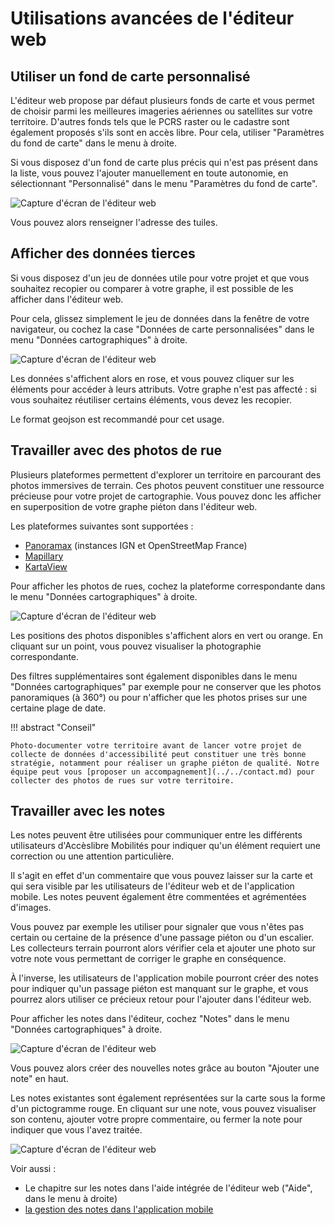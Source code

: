 # Utilisations avancées de l'éditeur web

## Utiliser un fond de carte personnalisé

L'éditeur web propose par défaut plusieurs fonds de carte et vous permet de choisir parmi les meilleures imageries aériennes ou satellites sur votre territoire. D'autres fonds tels que le PCRS raster ou le cadastre sont également proposés s'ils sont en accès libre. Pour cela, utiliser "Paramètres du fond de carte" dans le menu à droite.

Si vous disposez d'un fond de carte plus précis qui n'est pas présent dans la liste, vous pouvez l'ajouter manuellement en toute autonomie, en sélectionnant "Personnalisé" dans le menu "Paramètres du fond de carte".

![Capture d'écran de l'éditeur web](../../img/yukaidi_custom-background.png)

Vous pouvez alors renseigner l'adresse des tuiles.

## Afficher des données tierces

Si vous disposez d'un jeu de données utile pour votre projet et que vous souhaitez recopier ou comparer à votre graphe, il est possible de les afficher dans l'éditeur web.

Pour cela, glissez simplement le jeu de données dans la fenêtre de votre navigateur, ou cochez la case "Données de carte personnalisées" dans le menu "Données cartographiques" à droite.

![Capture d'écran de l'éditeur web](../../img/yukaidi_custom-geojson.png)

Les données s'affichent alors en rose, et vous pouvez cliquer sur les éléments pour accéder à leurs attributs. Votre graphe n'est pas affecté : si vous souhaitez réutiliser certains éléments, vous devez les recopier.

Le format geojson est recommandé pour cet usage.

## Travailler avec des photos de rue

Plusieurs plateformes permettent d'explorer un territoire en parcourant des photos immersives de terrain. Ces photos peuvent constituer une ressource précieuse pour votre projet de cartographie. Vous pouvez donc les afficher en superposition de votre graphe piéton dans l'éditeur web.

Les plateformes suivantes sont supportées :

* [Panoramax](https://panoramax.fr) (instances IGN et OpenStreetMap France)
* [Mapillary](https://www.mapillary.com/?locale=fr_FR)
* [KartaView](https://kartaview.org/)

Pour afficher les photos de rues, cochez la plateforme correspondante dans le menu "Données cartographiques" à droite.

![Capture d'écran de l'éditeur web](../../img/yukaidi_panoramax.png)

Les positions des photos disponibles s'affichent alors en vert ou orange. En cliquant sur un point, vous pouvez visualiser la photographie correspondante.

Des filtres supplémentaires sont également disponibles dans le menu "Données cartographiques" par exemple pour ne conserver que les photos panoramiques (à 360°) ou pour n'afficher que les photos prises sur une certaine plage de date.

!!! abstract "Conseil"

    Photo-documenter votre territoire avant de lancer votre projet de collecte de données d'accessibilité peut constituer une très bonne stratégie, notamment pour réaliser un graphe piéton de qualité. Notre équipe peut vous [proposer un accompagnement](../../contact.md) pour collecter des photos de rues sur votre territoire.

## Travailler avec les notes

Les notes peuvent être utilisées pour communiquer entre les différents 
utilisateurs d'Accèslibre Mobilités pour indiquer qu'un élément requiert une correction ou une attention particulière.

Il s'agit en effet d'un commentaire que vous pouvez laisser sur la carte et qui sera visible par les utilisateurs de l'éditeur web et de l'application mobile. Les notes peuvent également être commentées et agrémentées d'images.

Vous pouvez par exemple les utiliser pour signaler que vous n'êtes pas certain ou certaine de la présence d'une passage piéton ou d'un escalier. Les collecteurs terrain pourront alors vérifier cela et ajouter une photo sur votre note vous permettant de corriger le graphe en conséquence.

À l'inverse, les utilisateurs de l'application mobile pourront créer des notes pour indiquer qu'un passage piéton est manquant sur le graphe, et vous pourrez alors utiliser ce précieux retour pour l'ajouter dans l'éditeur web.

Pour afficher les notes dans l'éditeur, cochez "Notes" dans le menu "Données cartographiques" à droite.

![Capture d'écran de l'éditeur web](../../img/yukaidi_add-notes.png)

Vous pouvez alors créer des nouvelles notes grâce au bouton "Ajouter une note" en haut.

Les notes existantes sont également représentées sur la carte sous la forme d'un pictogramme rouge. En cliquant sur une note, vous pouvez visualiser son contenu, ajouter votre propre commentaire, ou fermer la note pour indiquer que vous l'avez traitée.

![Capture d'écran de l'éditeur web](../../img/yukaidi_edit-note.png)

Voir aussi :

* Le chapitre sur les notes dans l'aide intégrée de l'éditeur web ("Aide", dans le menu à droite)
* [la gestion des notes dans l'application mobile](../mobile/tweak.md#travailler-avec-les-notes)
